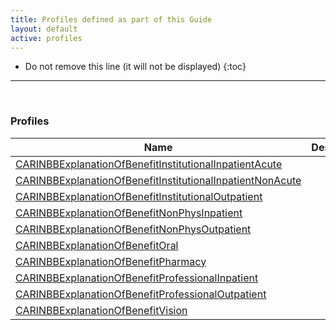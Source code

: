 ```yaml
---
title: Profiles defined as part of this Guide
layout: default
active: profiles
---
```


<!-- { :.no_toc } -->

<!-- TOC  the css styling for this is \pages\assets\css\project.css under 'markdown-toc'-->

* Do not remove this line (it will not be displayed)
{:toc}

<!-- end TOC -->

---
<br />

### Profiles

<table>
<thead>
<tr>
<th>Name</th>
<th>Description</th>
</tr>
</thead>
<tbody>
<tr>
<td><a href="StructureDefinition-CARIN-BB-ExplanationOfBenefit-Inst-Inpatient-Acute.html">CARINBBExplanationOfBenefitInstitutionalInpatientAcute</a></td>
<td></td>
</tr>
<tr>
<td><a href="StructureDefinition-CARIN-BB-ExplanationOfBenefit-Inst-Inpatient-NonAcute.html">CARINBBExplanationOfBenefitInstitutionalInpatientNonAcute</a></td>
<td></td>
</tr>
<tr>
<td><a href="StructureDefinition-CARIN-BB-ExplanationOfBenefit-Inst-Outpatient.html">CARINBBExplanationOfBenefitInstitutionalOutpatient</a></td>
<td></td>
</tr>
<tr>
<td><a href="StructureDefinition-CARIN-BB-ExplanationOfBenefit-NonPhys-Inpatient.html">CARINBBExplanationOfBenefitNonPhysInpatient</a></td>
<td></td>
</tr>
<tr>
<td><a href="StructureDefinition-CARIN-BB-ExplanationOfBenefit-NonPhys-Outpatient.html">CARINBBExplanationOfBenefitNonPhysOutpatient</a></td>
<td></td>
</tr>
<tr>
<td><a href="StructureDefinition-CARIN-BB-ExplanationOfBenefit-Oral.html">CARINBBExplanationOfBenefitOral</a></td>
<td></td>
</tr>
<tr>
<td><a href="StructureDefinition-CARIN-BB-ExplanationOfBenefit-Pharmacy.html">CARINBBExplanationOfBenefitPharmacy</a></td>
<td></td>
</tr>
<tr>
<td><a href="StructureDefinition-CARIN-BB-ExplanationOfBenefit-Prof-Inpatient.html">CARINBBExplanationOfBenefitProfessionalInpatient</a></td>
<td></td>
</tr>
<tr>
<td><a href="StructureDefinition-CARIN-BB-ExplanationOfBenefit-Prof-Outpatient.html">CARINBBExplanationOfBenefitProfessionalOutpatient</a></td>
<td></td>
</tr>
<tr>
<td><a href="StructureDefinition-CARIN-BB-ExplanationOfBenefit-Vision.html">CARINBBExplanationOfBenefitVision</a></td>
<td></td>
</tr>
</tbody>
</table>


